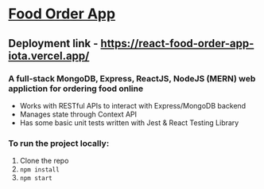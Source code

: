 # [Food Order App](https://react-food-order-app-iota.vercel.app/)
## Deployment link - https://react-food-order-app-iota.vercel.app/

### A full-stack MongoDB, Express, ReactJS, NodeJS (MERN) web appliction for ordering food online
- Works with RESTful APIs to interact with Express/MongoDB backend
- Manages state through Context API
- Has some basic unit tests written with Jest & React Testing Library

### To run the project locally:
1. Clone the repo
2. `npm install`
3. `npm start`
